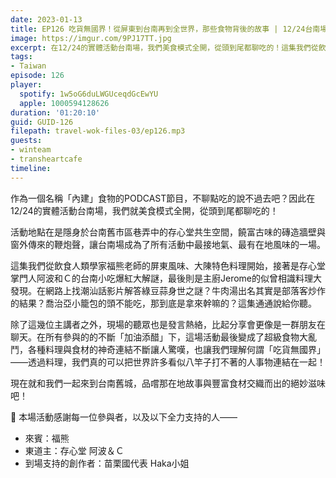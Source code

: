 ```yaml
---
date: 2023-01-13
title: EP126 吃貨無國界！從屏東到台南再到全世界，那些食物背後的故事 | 12/24台南場精華 ft. 福熊、阿波＆Ｃ
image: https://imgur.com/9PJ17TT.jpg
excerpt: 在12/24的實體活動台南場，我們美食模式全開，從頭到尾都聊吃的！這集我們從飲食人類學家福熊老師的屏東風味、大陳特色料理開始，接著是存心堂掌門人阿波和Ｃ的台南小吃爆紅大解謎，最後則是主廚Jerome的似曾相識料理大發現。現在就和我們一起來到台南舊城，品嚐這場活動才有的獨特風味吧！
tags:
- Taiwan
episode: 126
player:
  spotify: 1w5oG6duLWGUceqdGcEwYU
  apple: 1000594128626
duration: '01:20:10'
guid: GUID-126
filepath: travel-wok-files-03/ep126.mp3
guests:
- winteam
- transheartcafe
timeline:
---
```

作為一個名稱「內建」食物的PODCAST節目，不聊點吃的說不過去吧？因此在12/24的實體活動台南場，我們就美食模式全開，從頭到尾都聊吃的！

活動地點在是隱身於台南舊市區巷弄中的存心堂共生空間，饒富古味的磚造牆壁與窗外傳來的鞭炮聲，讓台南場成為了所有活動中最接地氣、最有在地風味的一場。

這集我們從飲食人類學家福熊老師的屏東風味、大陳特色料理開始，接著是存心堂掌門人阿波和Ｃ的台南小吃爆紅大解謎，最後則是主廚Jerome的似曾相識料理大發現。在網路上找潮汕話影片解答綠豆蒜身世之謎？牛肉湯出名其實是部落客炒作的結果？喬治亞小籠包的頭不能吃，那到底是拿來幹嘛的？這集通通說給你聽。

除了這幾位主講者之外，現場的聽眾也是發言熱絡，比起分享會更像是一群朋友在聊天。在所有參與的的不斷「加油添醋」下，這場活動最後變成了超級食物大亂鬥，各種料理與食材的神奇連結不斷讓人驚嘆，也讓我們理解何謂「吃貨無國界」——透過料理，我們真的可以把世界許多看似八竿子打不著的人事物連結在一起！

現在就和我們一起來到台南舊城，品嚐那在地故事與豐富食材交織而出的絕妙滋味吧！

🫶 本場活動感謝每一位參與者，以及以下全力支持的人——

* 來賓：福熊
* 東道主：存心堂 阿波＆Ｃ
* 到場支持的創作者：苗栗國代表 Haka小姐

